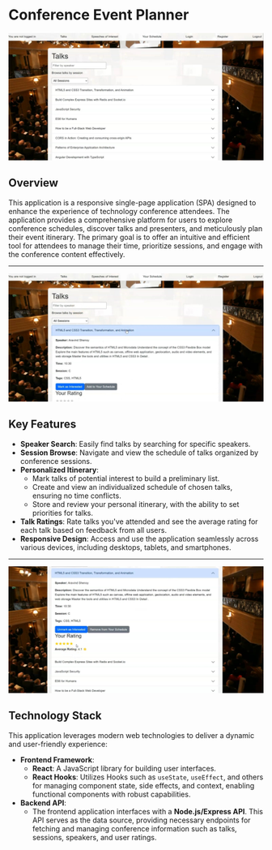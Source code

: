 # Conference Event Planner

![01](./screenshots/01.jpg)

## Overview

This application is a responsive single-page application (SPA) designed to enhance the experience of technology conference attendees. The application provides a comprehensive platform for users to explore conference schedules, discover talks and presenters, and meticulously plan their event itinerary. The primary goal is to offer an intuitive and efficient tool for attendees to manage their time, prioritize sessions, and engage with the conference content effectively.

---

![02](./screenshots/02.jpg)

## Key Features

* **Speaker Search**: Easily find talks by searching for specific speakers.
* **Session Browse**: Navigate and view the schedule of talks organized by conference sessions.
* **Personalized Itinerary**:
    * Mark talks of potential interest to build a preliminary list.
    * Create and view an individualized schedule of chosen talks, ensuring no time conflicts.
    * Store and review your personal itinerary, with the ability to set priorities for talks.
* **Talk Ratings**: Rate talks you've attended and see the average rating for each talk based on feedback from all users.
* **Responsive Design**: Access and use the application seamlessly across various devices, including desktops, tablets, and smartphones.

---

![03](./screenshots/03.jpg)

## Technology Stack



This application leverages modern web technologies to deliver a dynamic and user-friendly experience:

* **Frontend Framework**:
    * **React**: A JavaScript library for building user interfaces.
    * **React Hooks**: Utilizes Hooks such as `useState`, `useEffect`, and others for managing component state, side effects, and context, enabling functional components with robust capabilities.
* **Backend API**:
    * The frontend application interfaces with a **Node.js/Express API**. This API serves as the data source, providing necessary endpoints for fetching and managing conference information such as talks, sessions, speakers, and user ratings.